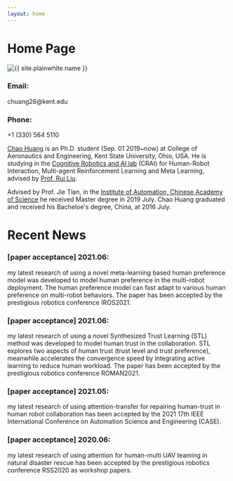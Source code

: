 ```yaml
---
layout: home
---
```

<h1> Home Page </h1>
<section class="container">
  <img src="{{ "/assets/Photo.jpg" | relative_url }}" alt="{{ site.plainwhite.name }}" class="center">
</section>

<h3> Email: </h3> chuang26@kent.edu
<h3> Phone: </h3> +1 (330) 564 5110

[Chao Huang][Chao Huang] is an Ph.D. student (Sep. 01 2019~now) at College of Aeronautics and Engineering, Kent State University, Ohio, USA. He is studying in the [Cognitive Robotics and AI lab][Cognitive Robotics and AI lab] (CRAI) for Human-Robot Interaction, Multi-agent Reinforcement Learning and Meta Learning, advised by [Prof. Rui Liu][Prof. Rui Liu]. 

Advised by Prof. Jie Tian, in the [Institute of Automation, Chinese Academy of Science][Institute of Automation, Chinese Academy of Science] he received Master degree in 2019 July. Chao Huang graduated and received his Bacheloe's degree, China, at 2016 July.  

<h1> Recent News </h1>
<h3>[paper acceptance] 2021.06:</h3> my latest research of using a novel meta-learning based human preference model was developed to model human preference in the multi-robot deployment. The human preference model can fast adapt to various human preference on multi-robot behaviors. The paper has been accepted by the prestigious robotics conference IROS2021.
<h3>[paper acceptance] 2021.06:</h3> my latest research of using a novel Synthesized Trust Learning (STL) method was developed to model human trust in the collaboration. STL explores two aspects of human trust (trust level and trust preference), meanwhile accelerates the convergence speed by integrating active learning to reduce human workload. The paper has been accepted by the prestigious robotics conference ROMAN2021.
<h3>[paper acceptance] 2021.05:</h3> my latest research of using attention-transfer for repairing human-trust in human robot collaboration has been accepted by the 2021 17th IEEE International Conference on Automation Science and Engineering (CASE).
<h3>[paper acceptance] 2020.06:</h3> my latest research of using attention for human-multi UAV teaming in natural disaster rescue has been accepted by the prestigious robotics conference RSS2020 as workshop papers.


[Cognitive Robotics and AI lab]: https://ruiliurobotics.weebly.com
[Prof. Rui Liu]: https://scholar.google.com/citations?user=wAEi6FUAAAAJ&hl=en&authuser=1
[Institute of Automation, Chinese Academy of Science]:http://www.ia.cas.cn
[BeiHang University]: https://www.buaa.edu.cn
[Chao Huang]: https://scholar.google.com/citations?user=eAyqQIMAAAAJ&hl=en&authuser=1
[Chao Huang other]: https://scholar.google.com/citations?user=66ilK0UAAAAJ&hl=en&authuser=1